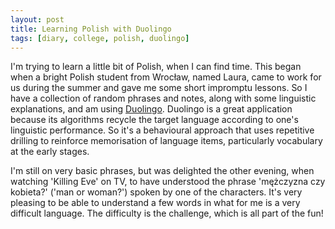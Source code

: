 ```yaml
---
layout: post
title: Learning Polish with Duolingo
tags: [diary, college, polish, duolingo]
---
```


I'm trying to learn a little bit of Polish, when I can find time. This began when a bright Polish student from Wrocław, named Laura, came to work for us during the summer and gave me some short impromptu lessons. So I have a collection of random phrases and notes, along with some linguistic explanations, and am using [Duolingo](https://www.duolingo.com/). Duolingo is a great application because its algorithms recycle the target language according to one's linguistic performance. So it's a behavioural approach that uses repetitive drilling to reinforce memorisation of language items, particularly vocabulary at the early stages. 

I'm still on very basic phrases, but was delighted the other evening, when watching 'Killing Eve' on TV, to have understood the phrase 'mężczyzna czy kobieta?' ('man or woman?') spoken by one of the characters. It's very pleasing to be able to understand a few words in what for me is a very difficult language. The difficulty is the challenge, which is all part of the fun!


